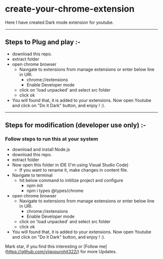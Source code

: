 # create-your-chrome-extension
Here I have created Dark mode extension for youtube.

--------
## Steps to Plug and play :-
  - download this repo.
  - extract folder
  - open chrome browser
     - Navigate to extensions from manage extensions or enter below line in URI.
         - chrome://extensions 
         - Enable Developer mode
     -  click on 'load unpacked' and select src folder
     - click ok
 - You will found that, it is added to your extensions.
 Now open Youtube and click on "Do it Dark" button, and enjoy !  :).  

----------------
## Steps for modification (developer use only) :- 
### Follow steps to run this at your system
  - download and install Node.js
  - download this repo.
  - extract folder
  - Now open this folder in IDE (I'm using Visual Studio Code)
      - If you want to rename it, make changes in content file.
  - Navigate to terminal 
      - hit below command to initilize project and configure
          - npm init
          - npm i types @types/chrome
  - open chrome browser
     - Navigate to extensions from manage extensions or enter below line in URI.
         - chrome://extensions 
         - Enable Developer mode
     -  click on 'load unpacked' and select src folder
     - click ok
 - You will found that, it is added to your extensions.
 Now open Youtube and click on "Do it Dark" button, and enjoy !  :).  
 
 Mark star, if you find this interesting or
 [Follow me] (https://github.com/vijaypurohit322/) for more Updates.
